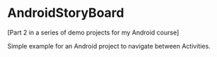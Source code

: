 AndroidStoryBoard
=================

[Part 2 in a series of demo projects for my Android course]

Simple example for an Android project to navigate between Activities.
